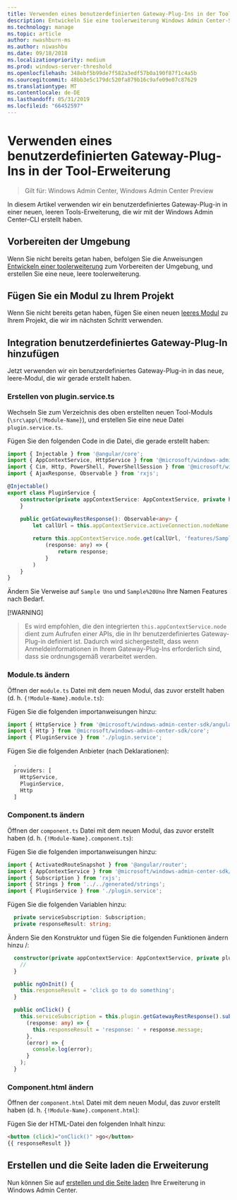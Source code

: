 ```yaml
---
title: Verwenden eines benutzerdefinierten Gateway-Plug-Ins in der Tool-Erweiterung
description: Entwickeln Sie eine toolerweiterung Windows Admin Center-SDK (Projekt Honolulu) – verwenden Sie ein benutzerdefiniertes Gateway-Plug-in in Ihre toolerweiterung
ms.technology: manage
ms.topic: article
author: nwashburn-ms
ms.author: niwashbu
ms.date: 09/18/2018
ms.localizationpriority: medium
ms.prod: windows-server-threshold
ms.openlocfilehash: 348ebf5b99de7f582a3edf57b0a190f87f1c4a5b
ms.sourcegitcommit: 48bb3e5c179dc520fa879b16c9afe09e07c87629
ms.translationtype: MT
ms.contentlocale: de-DE
ms.lasthandoff: 05/31/2019
ms.locfileid: "66452597"
---
```

# <a name="use-a-custom-gateway-plugin-in-your-tool-extension"></a>Verwenden eines benutzerdefinierten Gateway-Plug-Ins in der Tool-Erweiterung

>Gilt für: Windows Admin Center, Windows Admin Center Preview

In diesem Artikel verwenden wir ein benutzerdefiniertes Gateway-Plug-in in einer neuen, leeren Tools-Erweiterung, die wir mit der Windows Admin Center-CLI erstellt haben.

## <a name="prepare-your-environment"></a>Vorbereiten der Umgebung ##

Wenn Sie nicht bereits getan haben, befolgen Sie die Anweisungen [Entwickeln einer toolerweiterung](../develop-tool.md) zum Vorbereiten der Umgebung, und erstellen Sie eine neue, leere toolerweiterung.

## <a name="add-a-module-to-your-project"></a>Fügen Sie ein Modul zu Ihrem Projekt ##

Wenn Sie nicht bereits getan haben, fügen Sie einen neuen [leeres Modul](add-module.md) zu Ihrem Projekt, die wir im nächsten Schritt verwenden.  

## <a name="add-integration-to-custom-gateway-plugin"></a>Integration benutzerdefiniertes Gateway-Plug-In hinzufügen ##

Jetzt verwenden wir ein benutzerdefiniertes Gateway-Plug-in in das neue, leere-Modul, die wir gerade erstellt haben.

### <a name="create-pluginservicets"></a>Erstellen von plugin.service.ts

Wechseln Sie zum Verzeichnis des oben erstellten neuen Tool-Moduls (```\src\app\{!Module-Name}```), und erstellen Sie eine neue Datei ```plugin.service.ts```.

Fügen Sie den folgenden Code in die Datei, die gerade erstellt haben:
``` ts
import { Injectable } from '@angular/core';
import { AppContextService, HttpService } from '@microsoft/windows-admin-center-sdk/angular';
import { Cim, Http, PowerShell, PowerShellSession } from '@microsoft/windows-admin-center-sdk/core';
import { AjaxResponse, Observable } from 'rxjs';

@Injectable()
export class PluginService {
    constructor(private appContextService: AppContextService, private http: Http) {
    }
    
    public getGatewayRestResponse(): Observable<any> {
        let callUrl = this.appContextService.activeConnection.nodeName;

        return this.appContextService.node.get(callUrl, 'features/Sample%20Uno').map(
            (response: any) => {
                return response;
            }
        )
    }
}
```

Ändern Sie Verweise auf ```Sample Uno``` und ```Sample%20Uno``` Ihre Namen Features nach Bedarf.

[!WARNING]
> Es wird empfohlen, die den integrierten ```this.appContextService.node``` dient zum Aufrufen einer APIs, die in Ihr benutzerdefiniertes Gateway-Plug-in definiert ist. Dadurch wird sichergestellt, dass wenn Anmeldeinformationen in Ihrem Gateway-Plug-Ins erforderlich sind, dass sie ordnungsgemäß verarbeitet werden.

### <a name="modify-modulets"></a>Module.ts ändern

Öffnen der ```module.ts``` Datei mit dem neuen Modul, das zuvor erstellt haben (d. h. ```{!Module-Name}.module.ts```):

Fügen Sie die folgenden importanweisungen hinzu:

``` ts
import { HttpService } from '@microsoft/windows-admin-center-sdk/angular';
import { Http } from '@microsoft/windows-admin-center-sdk/core';
import { PluginService } from './plugin.service';
```

Fügen Sie die folgenden Anbieter (nach Deklarationen):

``` ts
  ,
  providers: [
    HttpService,
    PluginService,
    Http
  ]
```

### <a name="modify-componentts"></a>Component.ts ändern

Öffnen der ```component.ts``` Datei mit dem neuen Modul, das zuvor erstellt haben (d. h. ```{!Module-Name}.component.ts```):

Fügen Sie die folgenden importanweisungen hinzu:

``` ts
import { ActivatedRouteSnapshot } from '@angular/router';
import { AppContextService } from '@microsoft/windows-admin-center-sdk/angular';
import { Subscription } from 'rxjs';
import { Strings } from '../../generated/strings';
import { PluginService } from './plugin.service';
```

Fügen Sie die folgenden Variablen hinzu:

``` ts
  private serviceSubscription: Subscription;
  private responseResult: string;
```

Ändern Sie den Konstruktor und fügen Sie die folgenden Funktionen ändern hinzu /:

``` ts
  constructor(private appContextService: AppContextService, private plugin: PluginService) {
    //
  }

  public ngOnInit() {
    this.responseResult = 'click go to do something';
  }

  public onClick() {
    this.serviceSubscription = this.plugin.getGatewayRestResponse().subscribe(
      (response: any) => {
        this.responseResult = 'response: ' + response.message;
      },
      (error) => {
        console.log(error);
      }
    );
  }
```

### <a name="modify-componenthtml"></a>Component.html ändern ###

Öffnen der ```component.html``` Datei mit dem neuen Modul, das zuvor erstellt haben (d. h. ```{!Module-Name}.component.html```):

Fügen Sie der HTML-Datei den folgenden Inhalt hinzu:
``` html
<button (click)="onClick()" >go</button>
{{ responseResult }}
```

## <a name="build-and-side-load-your-extension"></a>Erstellen und die Seite laden die Erweiterung

Nun können Sie auf [erstellen und die Seite laden](../develop-tool.md#build-and-side-load-your-extension) Ihre Erweiterung in Windows Admin Center.
